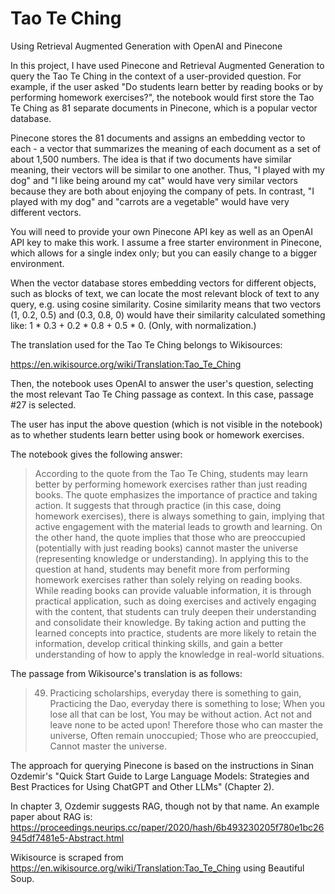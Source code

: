 # Tao Te Ching
Using Retrieval Augmented Generation with OpenAI and Pinecone

In this project, I have used Pinecone and Retrieval Augmented Generation to query the Tao Te Ching in the context of a user-provided question.  For example, if the user asked "Do students learn better by reading books or by performing homework exercises?", the notebook would first store the Tao Te Ching as 81 separate documents in Pinecone, which is a popular vector database.

Pinecone stores the 81 documents and assigns an embedding vector to each - a vector that summarizes the meaning of each document as a set of about 1,500 numbers.  The idea is that if two documents have similar meaning, their vectors will be similar to one another.  Thus, "I played with my dog" and "I like being around my cat" would have very similar vectors because they are both about enjoying the company of pets.  In contrast, "I played with my dog" and "carrots are a vegetable" would have very different vectors.

You will need to provide your own Pinecone API key as well as an OpenAI API key to make this work.  I assume a free starter environment in Pinecone, which allows for a single index only; but you can easily change to a bigger environment.

When the vector database stores embedding vectors for different objects, such as blocks of text, we can locate the most relevant block of text to any query, e.g. using cosine similarity.  Cosine similarity means that two vectors (1, 0.2, 0.5) and (0.3, 0.8, 0) would have their similarity calculated something like: 1 * 0.3 + 0.2 * 0.8 + 0.5 * 0.  (Only, with normalization.)

The translation used for the Tao Te Ching belongs to Wikisources:

https://en.wikisource.org/wiki/Translation:Tao_Te_Ching

Then, the notebook uses OpenAI to answer the user's question, selecting the most relevant Tao Te Ching passage as context.  In this case, passage #27 is selected.

The user has input the above question (which is not visible in the notebook) as to whether students learn better using book or homework exercises.

The notebook gives the following answer:

> According to the quote from the Tao Te Ching, students may learn better by performing homework exercises rather than just reading books. The quote emphasizes the importance of practice and taking action. It suggests that through practice (in this case, doing homework exercises), there is always something to gain, implying that active engagement with the material leads to growth and learning. On the other hand, the quote implies that those who are preoccupied (potentially with just reading books) cannot master the universe (representing knowledge or understanding).
> In applying this to the question at hand, students may benefit more from performing homework exercises rather than solely relying on reading books. While reading books can provide valuable information, it is through practical application, such as doing exercises and actively engaging with the content, that students can truly deepen their understanding and consolidate their knowledge. By taking action and putting the learned concepts into practice, students are more likely to retain the information, develop critical thinking skills, and gain a better understanding of how to apply the knowledge in real-world situations.

The passage from Wikisource's translation is as follows:

> 49. Practicing scholarships, everyday there is something to gain,
> Practicing the Dao, everyday there is something to lose;
> When you lose all that can be lost,
> You may be without action.
> Act not and leave none to be acted upon!
> Therefore those who can master the universe,
> Often remain unoccupied;
> Those who are preoccupied,
> Cannot master the universe.

The approach for querying Pinecone is based on the instructions in Sinan Ozdemir's "Quick Start Guide to Large Language Models: Strategies and Best Practices for Using ChatGPT and Other LLMs"  (Chapter 2).

In chapter 3, Ozdemir suggests RAG, though not by that name.  An example paper about RAG is: https://proceedings.neurips.cc/paper/2020/hash/6b493230205f780e1bc26945df7481e5-Abstract.html

Wikisource is scraped from https://en.wikisource.org/wiki/Translation:Tao_Te_Ching using Beautiful Soup.
